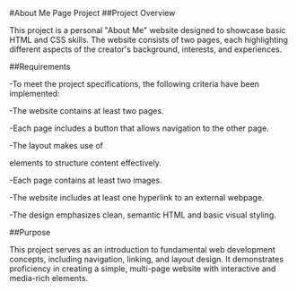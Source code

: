 #About Me Page Project
##Project Overview

This project is a personal "About Me" website designed to showcase basic HTML and CSS skills. The website consists of two pages, each highlighting different aspects of the creator's background, interests, and experiences.

##Requirements

-To meet the project specifications, the following criteria have been implemented:

-The website contains at least two pages.

-Each page includes a button that allows navigation to the other page.

-The layout makes use of <div> elements to structure content effectively.

-Each page contains at least two images.

-The website includes at least one hyperlink to an external webpage.

-The design emphasizes clean, semantic HTML and basic visual styling.

##Purpose

This project serves as an introduction to fundamental web development concepts, including navigation, linking, and layout design. It demonstrates proficiency in creating a simple, multi-page website with interactive and media-rich elements.
